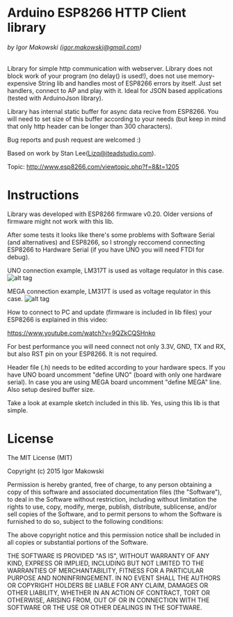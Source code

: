 # Arduino ESP8266 HTTP Client library #
###### by Igor Makowski (igor.makowski@gmail.com)

Library for simple http communication with webserver. Library does not block
work of your program (no delay() is used!), does not use memory-expensive
String lib and handles most of ESP8266 errors by itself.
Just set handlers, connect to AP and play with it. Ideal for JSON based
applications (tested with ArduinoJson library).

Library has internal static buffer for async data recive from ESP8266. You will 
need to set size of this buffer according to your needs (but keep in mind that
only http header can be longer than 300 characters).

Bug reports and push request are welcomed :)

Based on work by Stan Lee(Lizq@iteadstudio.com).

Topic:
http://www.esp8266.com/viewtopic.php?f=8&t=1205

# Instructions #

Library was developed with ESP8266 firmware v0.20. Older versions of firmware
might not work with this lib.  

After some tests it looks like there's some problems with Software Serial (and alternatives)
and ESP8266, so I strongly reccomend connecting ESP8266 to Hardware Serial (if you have UNO
you will need FTDI for debug).

UNO connection example, LM317T is used as voltage requlator in this case.
![alt tag](https://dl.dropboxusercontent.com/u/2844497/ESP8266/uno.png)
  
MEGA connection example, LM317T is used as voltage requlator in this case.
![alt tag](https://dl.dropboxusercontent.com/u/2844497/ESP8266/mega.png)

How to connect to PC and update (firmware is included in lib files) your ESP8266 is explained in this video: 

https://www.youtube.com/watch?v=9QZkCQSHnko

For best performance you will need connect not only 3.3V, GND, TX and RX, but
also RST pin on your ESP8266. It is not required.

Header file (.h) needs to be edited according to your hardware specs. If you have UNO board uncomment "define UNO" (board with only one hardware serial). In case you are using MEGA board uncomment "define MEGA" line. Also setup desired buffer size.

Take a look at example sketch included in this lib. Yes, using this lib is that simple.

	
# License #
The MIT License (MIT)

Copyright (c) 2015 Igor Makowski

Permission is hereby granted, free of charge, to any person obtaining a copy
of this software and associated documentation files (the "Software"), to deal
in the Software without restriction, including without limitation the rights
to use, copy, modify, merge, publish, distribute, sublicense, and/or sell
copies of the Software, and to permit persons to whom the Software is
furnished to do so, subject to the following conditions:

The above copyright notice and this permission notice shall be included in
all copies or substantial portions of the Software.

THE SOFTWARE IS PROVIDED "AS IS", WITHOUT WARRANTY OF ANY KIND, EXPRESS OR
IMPLIED, INCLUDING BUT NOT LIMITED TO THE WARRANTIES OF MERCHANTABILITY,
FITNESS FOR A PARTICULAR PURPOSE AND NONINFRINGEMENT. IN NO EVENT SHALL THE
AUTHORS OR COPYRIGHT HOLDERS BE LIABLE FOR ANY CLAIM, DAMAGES OR OTHER
LIABILITY, WHETHER IN AN ACTION OF CONTRACT, TORT OR OTHERWISE, ARISING FROM,
OUT OF OR IN CONNECTION WITH THE SOFTWARE OR THE USE OR OTHER DEALINGS IN
THE SOFTWARE.






